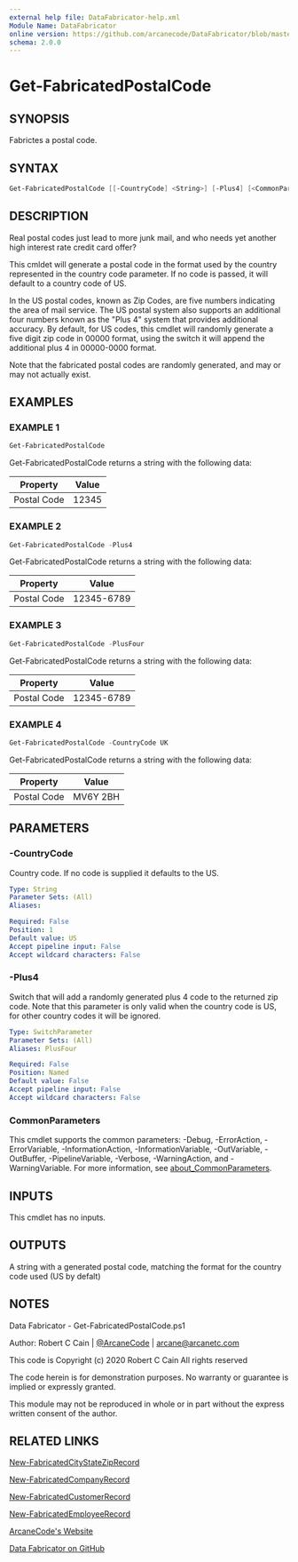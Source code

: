 ```yaml
---
external help file: DataFabricator-help.xml
Module Name: DataFabricator
online version: https://github.com/arcanecode/DataFabricator/blob/master/Documentation/New-FabricatedCityStateZipRecord.md
schema: 2.0.0
---
```


# Get-FabricatedPostalCode

## SYNOPSIS

Fabrictes a postal code.

## SYNTAX

```powershell
Get-FabricatedPostalCode [[-CountryCode] <String>] [-Plus4] [<CommonParameters>]
```

## DESCRIPTION

Real postal codes just lead to more junk mail, and who needs yet another high interest rate credit card offer?

This cmldet will generate a postal code in the format used by the country represented in the country code parameter. 
If no code is passed, it will default to a country code of US. 

In the US postal codes, known as Zip Codes, are five numbers indicating the area of mail service.
The US postal system also supports an additional four numbers known as the "Plus 4" system that provides additional accuracy.
By default, for US codes, this cmdlet will randomly generate a five digit zip code in 00000 format, using the switch it will append the additional plus 4 in 00000-0000 format.

Note that the fabricated postal codes are randomly generated, and may or may not actually exist.

## EXAMPLES

### EXAMPLE 1

```powershell
Get-FabricatedPostalCode
```

Get-FabricatedPostalCode returns a string with the following data:


Property | Value
| ----- | ------ |
Postal Code | 12345

### EXAMPLE 2

```powershell
Get-FabricatedPostalCode -Plus4
```

Get-FabricatedPostalCode returns a string with the following data:


Property | Value
| ----- | ------ |
Postal Code | 12345-6789

### EXAMPLE 3

```powershell
Get-FabricatedPostalCode -PlusFour
```

Get-FabricatedPostalCode returns a string with the following data:


Property | Value
| ----- | ------ |
Postal Code | 12345-6789

### EXAMPLE 4

```powershell
Get-FabricatedPostalCode -CountryCode UK
```

Get-FabricatedPostalCode returns a string with the following data:


Property | Value
| ----- | ------ |
Postal Code | MV6Y 2BH

## PARAMETERS

### -CountryCode

Country code.
If no code is supplied it defaults to the US.

```yaml
Type: String
Parameter Sets: (All)
Aliases:

Required: False
Position: 1
Default value: US
Accept pipeline input: False
Accept wildcard characters: False
```

### -Plus4

Switch that will add a randomly generated plus 4 code to the returned zip code.
Note that this parameter is only valid when the country code is US, for other country codes it will be ignored.

```yaml
Type: SwitchParameter
Parameter Sets: (All)
Aliases: PlusFour

Required: False
Position: Named
Default value: False
Accept pipeline input: False
Accept wildcard characters: False
```

### CommonParameters

This cmdlet supports the common parameters: -Debug, -ErrorAction, -ErrorVariable, -InformationAction, -InformationVariable, -OutVariable, -OutBuffer, -PipelineVariable, -Verbose, -WarningAction, and -WarningVariable. For more information, see [about_CommonParameters](http://go.microsoft.com/fwlink/?LinkID=113216).

## INPUTS

This cmdlet has no inputs.

## OUTPUTS

A string with a generated postal code, matching the format for the country code used (US by defalt)

## NOTES

Data Fabricator - Get-FabricatedPostalCode.ps1

Author: Robert C Cain | [@ArcaneCode](https://twitter.com/arcanecode) | arcane@arcanetc.com

This code is Copyright (c) 2020 Robert C Cain All rights reserved

The code herein is for demonstration purposes.
No warranty or guarantee is implied or expressly granted.

This module may not be reproduced in whole or in part without
the express written consent of the author.

## RELATED LINKS

[New-FabricatedCityStateZipRecord](https://github.com/arcanecode/DataFabricator/blob/master/Documentation/New-FabricatedCityStateZipRecord.md)

[New-FabricatedCompanyRecord](https://github.com/arcanecode/DataFabricator/blob/master/Documentation/New-FabricatedCompanyRecord.md)

[New-FabricatedCustomerRecord](https://github.com/arcanecode/DataFabricator/blob/master/Documentation/New-FabricatedCustomerRecord.md)

[New-FabricatedEmployeeRecord](https://github.com/arcanecode/DataFabricator/blob/master/Documentation/New-FabricatedEmployeeRecord.md)

[ArcaneCode's Website](http://arcanecode.me)

[Data Fabricator on GitHub](http://datafabricator.com)
